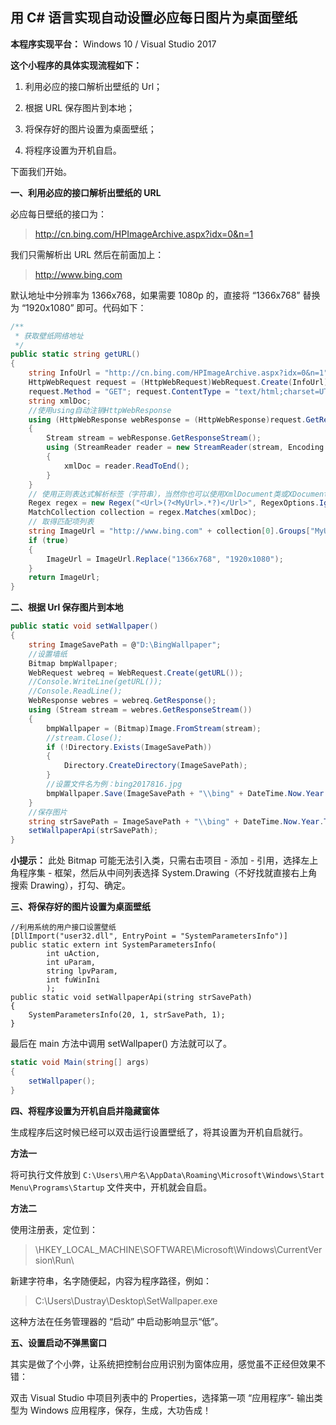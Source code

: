 ## 用 C# 语言实现自动设置必应每日图片为桌面壁纸


**本程序实现平台：** Windows 10 / Visual Studio 2017

**这个小程序的具体实现流程如下：**

1. 利用必应的接口解析出壁纸的 Url；

2. 根据 URL 保存图片到本地；

3. 将保存好的图片设置为桌面壁纸；

4. 将程序设置为开机自启。


下面我们开始。

**一、利用必应的接口解析出壁纸的 URL**

必应每日壁纸的接口为：

> http://cn.bing.com/HPImageArchive.aspx?idx=0&n=1

我们只需解析出 URL 然后在前面加上：

> http://www.bing.com

默认地址中分辨率为 1366x768，如果需要 1080p 的，直接将 “1366x768” 替换为 “1920x1080” 即可。代码如下：

```c#
/**
 * 获取壁纸网络地址
 */
public static string getURL()
{
    string InfoUrl = "http://cn.bing.com/HPImageArchive.aspx?idx=0&n=1";
    HttpWebRequest request = (HttpWebRequest)WebRequest.Create(InfoUrl);
    request.Method = "GET"; request.ContentType = "text/html;charset=UTF-8";
    string xmlDoc;
    //使用using自动注销HttpWebResponse
    using (HttpWebResponse webResponse = (HttpWebResponse)request.GetResponse())
    {
        Stream stream = webResponse.GetResponseStream();
        using (StreamReader reader = new StreamReader(stream, Encoding.UTF8))
        {
            xmlDoc = reader.ReadToEnd();
        }
    }
    // 使用正则表达式解析标签（字符串），当然你也可以使用XmlDocument类或XDocument类
    Regex regex = new Regex("<Url>(?<MyUrl>.*?)</Url>", RegexOptions.IgnoreCase);
    MatchCollection collection = regex.Matches(xmlDoc);
    // 取得匹配项列表
    string ImageUrl = "http://www.bing.com" + collection[0].Groups["MyUrl"].Value;
    if (true)
    {
        ImageUrl = ImageUrl.Replace("1366x768", "1920x1080");
    }
    return ImageUrl;
}
```

**二、根据 Url 保存图片到本地**

```c#
public static void setWallpaper()
{
    string ImageSavePath = @"D:\BingWallpaper";
    //设置墙纸
    Bitmap bmpWallpaper;
    WebRequest webreq = WebRequest.Create(getURL());
    //Console.WriteLine(getURL());
    //Console.ReadLine();
    WebResponse webres = webreq.GetResponse();
    using (Stream stream = webres.GetResponseStream())
    {
        bmpWallpaper = (Bitmap)Image.FromStream(stream);
        //stream.Close();
        if (!Directory.Exists(ImageSavePath))
        {
            Directory.CreateDirectory(ImageSavePath);
        }
        //设置文件名为例：bing2017816.jpg
        bmpWallpaper.Save(ImageSavePath + "\\bing" + DateTime.Now.Year.ToString() + DateTime.Now.Month.ToString() + DateTime.Now.Day.ToString() + ".jpg", ImageFormat.Jpeg); //图片保存路径为相对路径，保存在程序的目录下
    }
    //保存图片
    string strSavePath = ImageSavePath + "\\bing" + DateTime.Now.Year.ToString() + DateTime.Now.Month.ToString() + DateTime.Now.Day.ToString() + ".jpg";
    setWallpaperApi(strSavePath);
}
```

**小提示：** 此处 Bitmap 可能无法引入类，只需右击项目 - 添加 - 引用，选择左上角程序集 - 框架，然后从中间列表选择 System.Drawing（不好找就直接右上角搜索 Drawing），打勾、确定。

**三、将保存好的图片设置为桌面壁纸**

```
//利用系统的用户接口设置壁纸
[DllImport("user32.dll", EntryPoint = "SystemParametersInfo")]
public static extern int SystemParametersInfo(
        int uAction,
        int uParam,
        string lpvParam,
        int fuWinIni
        );
public static void setWallpaperApi(string strSavePath)
{
    SystemParametersInfo(20, 1, strSavePath, 1);
}
```

最后在 main 方法中调用 setWallpaper() 方法就可以了。

```c#
static void Main(string[] args)
{
    setWallpaper();
}
```

**四、将程序设置为开机自启并隐藏窗体**

生成程序后这时候已经可以双击运行设置壁纸了，将其设置为开机自启就行。

**方法一**

将可执行文件放到 `C:\Users\用户名\AppData\Roaming\Microsoft\Windows\Start Menu\Programs\Startup` 文件夹中，开机就会自启。

**方法二**

使用注册表，定位到：

> \HKEY_LOCAL_MACHINE\SOFTWARE\Microsoft\Windows\CurrentVersion\Run\

新建字符串，名字随便起，内容为程序路径，例如：

> C:\Users\Dustray\Desktop\SetWallpaper.exe

这种方法在任务管理器的 “启动” 中启动影响显示“低”。

**五、设置启动不弹黑窗口**

其实是做了个小弊，让系统把控制台应用识别为窗体应用，感觉虽不正经但效果不错：

双击 Visual Studio 中项目列表中的 Properties，选择第一项 “应用程序”- 输出类型为 Windows 应用程序，保存，生成，大功告成！